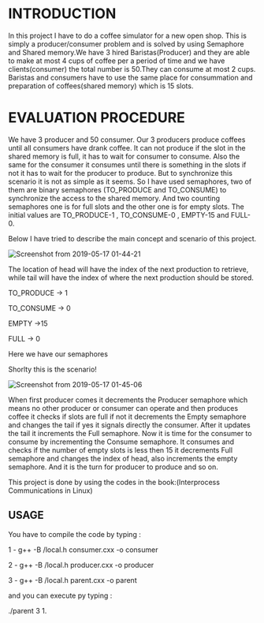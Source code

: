 # INTRODUCTION
In this project I have to do a coffee simulator for a new open shop. This is simply a producer/consumer problem and is solved by using Semaphore and Shared memory.We have 3 hired Baristas(Producer) and they are able to make at most 4 cups of coffee per a period of time and we have clients(consumer) the total number is 50.They can consume at most 2 cups. Baristas and consumers have to use the same place for consummation and preparation of coffees(shared memory) which is 15 slots.

# EVALUATION PROCEDURE

We have 3 producer and 50 consumer. Our 3 producers produce coffees until all consumers have drank coffee. It can not produce if the slot in the shared memory is full, it has to wait for consumer to consume. Also the same for the consumer it consumes until there is something in the slots if not it has to wait for the producer to produce. But to synchronize this scenario it is not as simple as it seems. So I have used semaphores, two of them are binary semaphores (TO_PRODUCE and TO_CONSUME) to synchronize the access to the shared memory. And two counting semaphores one is for full slots and the other one is for empty slots. The initial values are TO_PRODUCE-1 , TO_CONSUME-0 , EMPTY-15 and FULL-0. 

Below I have tried to describe the main concept and scenario of this project.

![Screenshot from 2019-05-17 01-44-21](https://user-images.githubusercontent.com/26312757/57891899-c1bd5c80-7845-11e9-82e5-a4fea9c382b6.png)



The location of head will have the index of the next production to retrieve, while tail will have the index of where the next production should be stored.

TO_PRODUCE → 1

TO_CONSUME → 0

EMPTY      →15

FULL       → 0

Here we have our semaphores


Shorlty this is the scenario!


![Screenshot from 2019-05-17 01-45-06](https://user-images.githubusercontent.com/26312757/57891942-def22b00-7845-11e9-9217-8bd63548f487.png)




When first producer comes it decrements the Producer semaphore which means no other producer or consumer can operate and then produces coffee it checks if slots are full if not it decrements the Empty semaphore and changes the tail if yes it signals directly the consumer. After it updates the tail it increments the Full semaphore. Now it is time for the consumer to consume by incrementing the Consume semaphore. It consumes and checks if the number of empty slots is less then 15 it decrements Full semaphore and changes the index of head, also increments the empty semaphore. And it is the turn for producer to produce and so on.





This project is done by using the codes in the book:(Interprocess Communications in
Linux)


## USAGE
You have to compile the code by typing :


1 - g++ -B /local.h consumer.cxx -o consumer

2 - g++ -B /local.h producer.cxx -o producer

3 - g++ -B /local.h parent.cxx -o parent


and you can execute py typing :

./parent 3 1.






